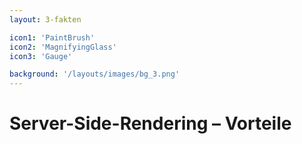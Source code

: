 ```yaml
---
layout: 3-fakten

icon1: 'PaintBrush'
icon2: 'MagnifyingGlass'
icon3: 'Gauge'

background: '/layouts/images/bg_3.png'
---
```


# Server-Side-Rendering – Vorteile

<template v-slot:fakt-1>

#### Schnellere Time-to-First-Content: Benutzer sehen Inhalte früher.

</template>

<template v-slot:fakt-2>

#### Verbesserte SEO: Suchmaschinen können Inhalte leichter indexieren.

</template>

<template v-slot:fakt-3>

#### Bessere Performance auf leistungsschwachen Geräten.

</template>
